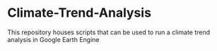 # Climate-Trend-Analysis
This repository houses scripts that can be used to run a climate trend analysis in Google Earth Engine
